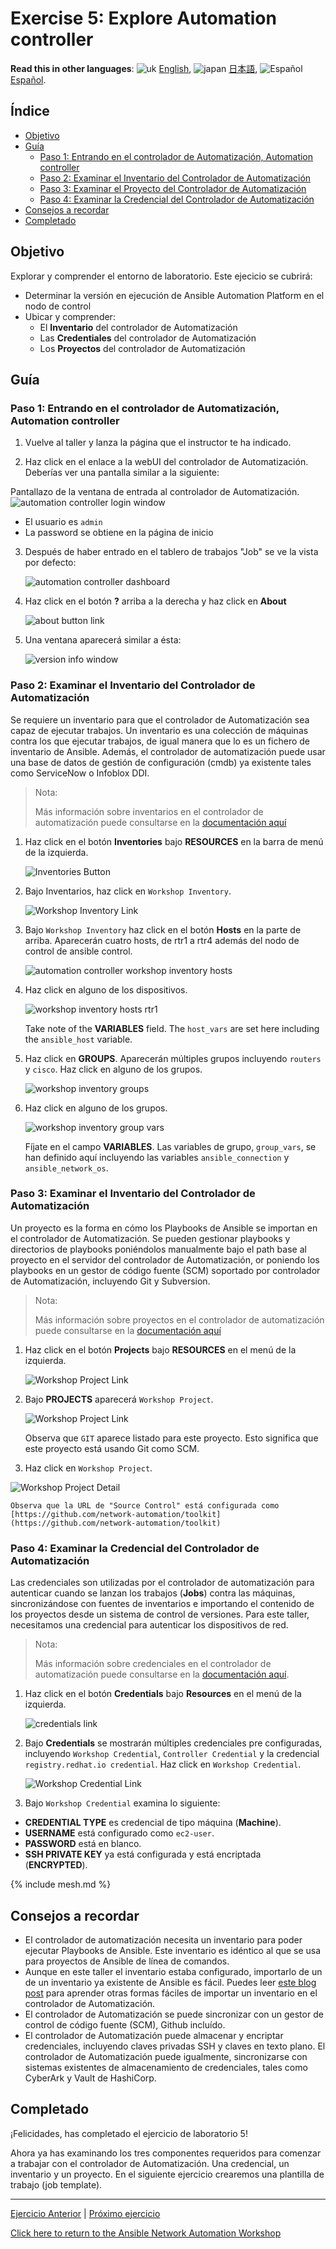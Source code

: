 # Exercise 5: Explore Automation controller

**Read this in other languages**: ![uk](https://github.com/ansible/workshops/raw/devel/images/uk.png) [English](README.md),  ![japan](https://github.com/ansible/workshops/raw/devel/images/japan.png) [日本語](README.ja.md), ![Español](https://github.com/ansible/workshops/raw/devel/images/es.png) [Español](README.es.md).

## Índice

* [Objetivo](#objetivo)
* [Guía](#guía)
   * [Paso 1: Entrando en el controlador de Automatización, Automation controller](#paso-1-entrando-en-el-controlador-de-automatización-automation-controller)
   * [Paso 2: Examinar el Inventario del Controlador de Automatización](#paso-2-examinar-el-inventario-del-controlador-de-automatización)
   * [Paso 3: Examinar el Proyecto del Controlador de Automatización](#paso-3-examinar-el-proyecto-del-controlador-de-automatización)
   * [Paso 4: Examinar la Credencial del Controlador de Automatización](#paso-4-examinar-la-credencial-del-controlador-de-automatización)
* [Consejos a recordar](#consejos-a-recordar)
* [Completado](#completado)

## Objetivo

Explorar y comprender el entorno de laboratorio. Este ejecicio se cubrirá:

* Determinar la versión en ejecución de Ansible Automation Platform en el nodo de control
* Ubicar y comprender:
  * El **Inventario** del controlador de Automatización
  * Las **Credentiales** del controlador de Automatización
  * Los **Proyectos** del controlador de Automatización

## Guía

### Paso 1: Entrando en el controlador de Automatización, Automation controller

1.  Vuelve al taller y lanza la página que el instructor te ha indicado.

2.  Haz click en el enlace a la webUI del controlador de Automatización. Deberías ver una pantalla similar a la siguiente:

   Pantallazo de la ventana de entrada al controlador de Automatización.
![automation controller login window](images/automation_controller_login.png)

   * El usuario es `admin`
   * La password se obtiene en la página de inicio

3. Después de haber entrado en el tablero de trabajos "Job" se ve la vista por defecto:

   ![automation controller dashboard](images/automation_controller_dashboard.png)

4. Haz click en el botón **?** arriba a la derecha y haz click en **About**

   ![about button link](images/automation_controller_about.png)

5. Una ventana aparecerá similar a ésta:

   ![version info window](images/automation_controller_about_info.png)


### Paso 2: Examinar el Inventario del Controlador de Automatización

Se requiere un inventario para que el controlador de Automatización sea capaz de ejecutar trabajos. Un inventario es una colección de máquinas contra los que ejecutar trabajos, de igual manera que lo es un fichero de inventario de Ansible. Además, el controlador de automatización puede usar una base de datos de gestión de configuración (cmdb) ya existente tales como ServiceNow o Infoblox DDI.

> Nota:
>
> Más información sobre inventarios en el controlador de automatización puede consultarse en la [documentación aquí](https://docs.ansible.com/automation-controller/4.0.0/html/userguide/inventories.html)

1. Haz click en el botón **Inventories** bajo **RESOURCES** en la barra de menú de la izquierda.

    ![Inventories Button](images/automation_controller_inventories.png)

2. Bajo Inventarios, haz click en `Workshop Inventory`.

    ![Workshop Inventory Link](images/automation_controller_workshop_inventory.png)

3. Bajo `Workshop Inventory` haz click en el botón **Hosts** en la parte de arriba.  Aparecerán cuatro hosts, de rtr1 a rtr4 además del nodo de control de ansible control.

   ![automation controller workshop inventory hosts](images/workshop_inventory_hosts.png)

4. Haz click en alguno de los dispositivos.

   ![workshop inventory hosts rtr1](images/workshop_inventory_hosts_rtr1.png)

     Take note of the **VARIABLES** field.  The `host_vars` are set here including the `ansible_host` variable.

5. Haz click en **GROUPS**. Aparecerán múltiples grupos incluyendo `routers` y `cisco`. Haz click en alguno de los grupos.

   ![workshop inventory groups](images/workshop_inventory_groups.png)

6. Haz click en alguno de los grupos.

   ![workshop inventory group vars](images/workshop_inventory_group_vars.png)

     Fíjate en el campo **VARIABLES**. Las variables de grupo, `group_vars`, se han definido aquí incluyendo las variables `ansible_connection` y `ansible_network_os`.

### Paso 3: Examinar el Inventario del Controlador de Automatización

Un proyecto es la forma en cómo los Playbooks de Ansible se importan en el controlador de Automatización. Se pueden gestionar playbooks y directorios de playbooks poniéndolos manualmente bajo el path base al proyecto en el servidor del controlador de Automatización, or poniendo los playbooks en un gestor de código fuente (SCM) soportado por controlador de Automatización, incluyendo Git y Subversion.

> Nota:
>
> Más información sobre proyectos en el controlador de automatización puede consultarse en la [documentación aquí](https://docs.ansible.com/automation-controller/latest/html/userguide/projects.html)

1. Haz click en el botón **Projects** bajo **RESOURCES** en el menú de la izquierda.

   ![Workshop Project Link](images/automation_controller_projects.png)

2. Bajo **PROJECTS** aparecerá `Workshop Project`.  

    ![Workshop Project Link](images/workshop_project.png)

    Observa que `GIT` aparece listado para este proyecto. Esto significa que este proyecto está usando Git como SCM.

3. Haz click en `Workshop Project`.

  ![Workshop Project Detail](images/workshop_project_detail.png)

    Observa que la URL de "Source Control" está configurada como [https://github.com/network-automation/toolkit](https://github.com/network-automation/toolkit)

### Paso 4: Examinar la Credencial del Controlador de Automatización

Las credenciales son utilizadas por el controlador de automatización para autenticar cuando se lanzan los trabajos (**Jobs**) contra las máquinas, sincronizándose con fuentes de inventarios e importando el contenido de los proyectos desde un sistema de control de versiones. Para este taller, necesitamos una credencial para autenticar los dispositivos de red.

> Nota:
>
> Más información sobre credenciales en el controlador de automatización puede consultarse en la [documentación aquí](https://docs.ansible.com/automation-controller/4.0.0/html/userguide/credentials.html).

1. Haz click en el botón **Credentials** bajo **Resources** en el menú de la izquierda.

    ![credentials link](images/automation_controller_credentials.png)

2. Bajo **Credentials** se mostrarán múltiples credenciales pre configuradas, incluyendo `Workshop Credential`, `Controller Credential` y la credencial `registry.redhat.io credential`. Haz click en `Workshop Credential`.

    ![Workshop Credential Link](images/workshop_credential.png)

3. Bajo `Workshop Credential` examina lo siguiente:

* **CREDENTIAL TYPE** es credencial de tipo máquina (**Machine**).
* **USERNAME** está configurado como `ec2-user`.
* **PASSWORD** está en blanco.
* **SSH PRIVATE KEY** ya está configurada y está encriptada (**ENCRYPTED**).
  
{% include mesh.md %}

## Consejos a recordar

* El controlador de automatización necesita un inventario para poder ejecutar Playbooks de Ansible. Este inventario es idéntico al que se usa para proyectos de Ansible de línea de comandos.
* Aunque en este taller el inventario estaba configurado, importarlo de un de un inventario ya existente de Ansible es fácil. Puedes leer [este blog post](https://www.ansible.com/blog/three-quick-ways-to-move-your-ansible-inventory-into-red-hat-ansible-tower) para aprender otras formas fáciles de importar un inventario en el controlador de Automatización.
* El controlador de Automatización se puede sincronizar con un gestor de control de código fuente (SCM), Github incluído.
* El controlador de Automatización puede almacenar y encriptar credenciales, incluyendo claves privadas SSH y claves en texto plano. El controlador de Automatización puede igualmente, sincronizarse con sistemas existentes de almacenamiento de credenciales, tales como CyberArk y Vault de HashiCorp.

## Completado

¡Felicidades, has completado el ejercicio de laboratorio 5!

Ahora ya has examinando los tres componentes requeridos para comenzar a trabajar con el controlador de Automatización. Una credencial, un inventario y un proyecto. En el siguiente ejercicio crearemos una plantilla de trabajo (job template).

---
[Ejercicio Anterior](../4-resource-module/README.es.md) | [Próximo ejercicio](../6-controller-job-template/README.es.md)

[Click here to return to the Ansible Network Automation Workshop](../README.es.md)
